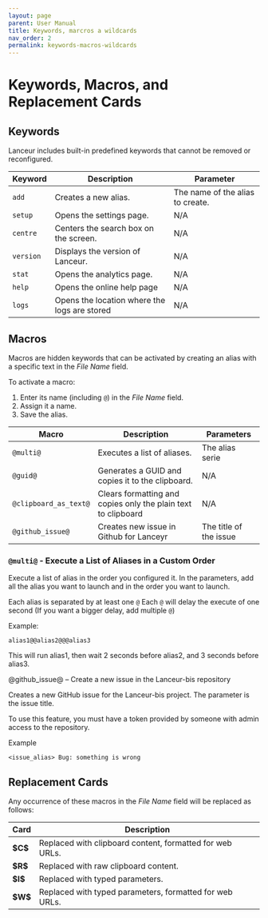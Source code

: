 ```yaml
---
layout: page
parent: User Manual
title: Keywords, marcros a wildcards
nav_order: 2
permalink: keywords-macros-wildcards
---
```


# Keywords, Macros, and Replacement Cards

## Keywords

Lanceur includes built-in predefined keywords that cannot be removed or reconfigured.

| Keyword   | Description                                  | Parameter                        |
| --------- | -------------------------------------------- | -------------------------------- |
| `add`     | Creates a new alias.                         | The name of the alias to create. |
| `setup`   | Opens the settings page.                     | N/A                              |
| `centre`  | Centers the search box on the screen.        | N/A                              |
| `version` | Displays the version of Lanceur.             | N/A                              |
| `stat`    | Opens the analytics page.                    | N/A                              |
| `help`    | Opens the online help page                   | N/A                              |
| `logs`    | Opens the location where the logs are stored | N/A                              |

## Macros

Macros are hidden keywords that can be activated by creating an alias with a specific text in the _File Name_ field.

To activate a macro:

1. Enter its name (including `@`) in the _File Name_ field.
2. Assign it a name.
3. Save the alias.

| Macro                 | Description                                                   | Parameters             |
| --------------------- | ------------------------------------------------------------- | ---------------------- |
| `@multi@`             | Executes a list of aliases.                                   | The alias serie        |
| `@guid@`              | Generates a GUID and copies it to the clipboard.              | N/A                    |
| `@clipboard_as_text@` | Clears formatting and copies only the plain text to clipboard | N/A                    |
| `@github_issue@`      | Creates new issue in Github for Lanceyr                       | The title of the issue |

### `@multi@` - Execute a List of Aliases in a Custom Order

Execute a list of alias in the order you configured it. In the parameters, add all the alias you want to launch and in the order you want to launch.

Each alias is separated by at least one `@` Each `@` will delay the execute of one second (If you want a bigger delay, add multiple `@`)

Example:

`alias1@@alias2@@@alias3`

This will run alias1, then wait 2 seconds before alias2, and 3 seconds before alias3.

@github_issue@ – Create a new issue in the Lanceur-bis repository

Creates a new GitHub issue for the Lanceur-bis project. The parameter is the issue title.

To use this feature, you must have a token provided by someone with admin access to the repository.

Example

`<issue_alias> Bug: something is wrong`

## Replacement Cards

Any occurrence of these macros in the _File Name_ field will be replaced as follows:

| Card     | Description                                              |
| -------- | -------------------------------------------------------- |
| **\$C$** | Replaced with clipboard content, formatted for web URLs. |
| **\$R$** | Replaced with raw clipboard content.                     |
| **\$I$** | Replaced with typed parameters.                          |
| **\$W$** | Replaced with typed parameters, formatted for web URLs.  |
